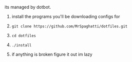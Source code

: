 its managed by dotbot. 

1. install the programs you'll be downloading configs for
2. `git clone https://github.com/MrSpaghatti/dotfiles.git`
3. `cd dotfiles`
4. `./install`

5. if anything is broken figure it out im lazy

